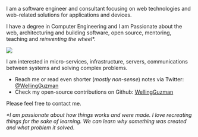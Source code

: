 I am a software engineer and consultant focusing on web technologies and web-related solutions for applications and devices.

I have a degree in Computer Engineering and I am Passionate about the web, architecturing and building software, open source, mentoring, teaching and _reinventing the wheel_*.

![](//wellingguzman.com/images/me.jpg)

I am interested in micro-services, infrastructure, servers, communications between systems and solving complex problems.

- Reach me or read even shorter (_mostly non-sense_) notes via Twitter: [@WellingGuzman](https://twitter.com/WellingGuzman)
- Check my open-source contributions on Github: [WellingGuzman](https://github.com/WellingGuzman)

Please feel free to contact me.

_*I am passionate about how things works and were made. I love recreating things for the sake of learning. We can learn why something was created and what problem it solved._
